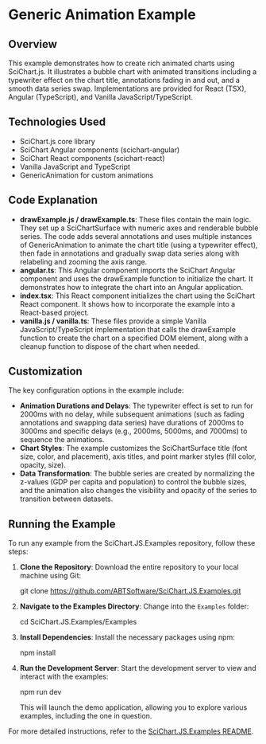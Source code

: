 # Generic Animation Example

## Overview

This example demonstrates how to create rich animated charts using SciChart.js. It illustrates a bubble chart with animated transitions including a typewriter effect on the chart title, annotations fading in and out, and a smooth data series swap. Implementations are provided for React (TSX), Angular (TypeScript), and Vanilla JavaScript/TypeScript.

## Technologies Used

-   SciChart.js core library
-   SciChart Angular components (scichart-angular)
-   SciChart React components (scichart-react)
-   Vanilla JavaScript and TypeScript
-   GenericAnimation for custom animations

## Code Explanation

-   **drawExample.js / drawExample.ts**: These files contain the main logic. They set up a SciChartSurface with numeric axes and renderable bubble series. The code adds several annotations and uses multiple instances of GenericAnimation to animate the chart title (using a typewriter effect), then fade in annotations and gradually swap data series along with relabeling and zooming the axis range.
-   **angular.ts**: This Angular component imports the SciChart Angular component and uses the drawExample function to initialize the chart. It demonstrates how to integrate the chart into an Angular application.
-   **index.tsx**: This React component initializes the chart using the SciChart React component. It shows how to incorporate the example into a React-based project.
-   **vanilla.js / vanilla.ts**: These files provide a simple Vanilla JavaScript/TypeScript implementation that calls the drawExample function to create the chart on a specified DOM element, along with a cleanup function to dispose of the chart when needed.

## Customization

The key configuration options in the example include:

-   **Animation Durations and Delays**: The typewriter effect is set to run for 2000ms with no delay, while subsequent animations (such as fading annotations and swapping data series) have durations of 2000ms to 3000ms and specific delays (e.g., 2000ms, 5000ms, and 7000ms) to sequence the animations.
-   **Chart Styles**: The example customizes the SciChartSurface title (font size, color, and placement), axis titles, and point marker styles (fill color, opacity, size).
-   **Data Transformation**: The bubble series are created by normalizing the z-values (GDP per capita and population) to control the bubble sizes, and the animation also changes the visibility and opacity of the series to transition between datasets.

## Running the Example

To run any example from the SciChart.JS.Examples repository, follow these steps:

1. **Clone the Repository**: Download the entire repository to your local machine using Git:

    git clone https://github.com/ABTSoftware/SciChart.JS.Examples.git

2. **Navigate to the Examples Directory**: Change into the `Examples` folder:

    cd SciChart.JS.Examples/Examples

3. **Install Dependencies**: Install the necessary packages using npm:

    npm install

4. **Run the Development Server**: Start the development server to view and interact with the examples:

    npm run dev

    This will launch the demo application, allowing you to explore various examples, including the one in question.

For more detailed instructions, refer to the [SciChart.JS.Examples README](https://github.com/ABTSoftware/SciChart.JS.Examples/blob/master/README.md).
